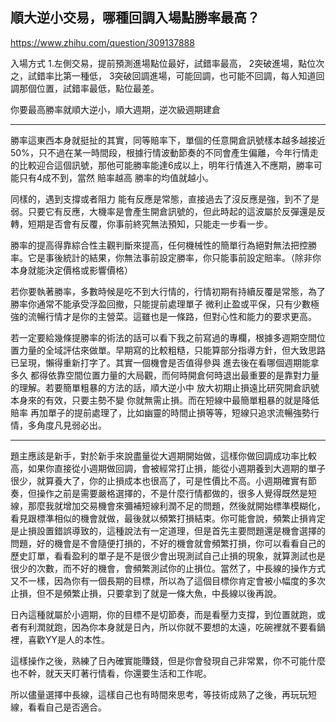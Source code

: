 

## 順大逆小交易，哪種回調入場點勝率最高？

https://www.zhihu.com/question/309137888

入場方式
1.左側交易，提前預測進場點位最好，試錯率最高，
2突破進場，點位次之，試錯率比第一種低，
3突破回調進場，可能回調，也可能不回調，每人知道回調那個位置，試錯率最低，點位最差。

你要最高勝率就順大逆小，順大週期，逆次級週期建倉

---

勝率這東西本身就挺扯的其實，同等賠率下，單個的任意開倉訊號樣本越多越接近50%，只不過在某一時間段，根據行情波動節奏的不同會產生偏離，今年行情走的比較迎合這個訊號，那他可能勝率能達6成以上，明年行情進入不應期，勝率可能只有4成不到，當然 賠率越高 勝率的均值就越小。

同樣的，遇到支撐或者阻力 能有反應是常態，直接過去了沒反應是強，到不了是弱。只要它有反應，大機率是會產生開倉訊號的，但此時起的這波屬於反彈還是反轉，短期是否會有反覆，你事前終究無法預知，只能走一步看一步。

勝率的提高得靠綜合性主觀判斷來提高，任何機械性的簡單行為絕對無法把控勝率。它是事後統計的結果，你無法事前設定勝率，你只能事前設定賠率。（除非你本身就能決定價格或影響價格）

若你要執著勝率，多數時候是吃不到大行情的，行情初期有持續反覆是常態，為了勝率你通常不能承受浮盈回撤，只能提前處理單子 微利止盈或平保，只有少數極強的流暢行情才是你的主營菜。這雖也是一條路，但對心性和能力的要求更高。

若一定要給幾條提勝率的術法的話可以看下我之前寫過的專欄，根據多週期空間位置力量的全域評估來做單。早期寫的比較粗糙，只能算部分指導方針，但大致思路已呈現，懶得重新打字了。其實一個機會是否值得參與 進去後在看哪個週期能拿多久 都得依靠空間位置力量的大局觀，而何時開倉何時退出最重要的是靠對力量的理解。若要簡單粗暴的方法的話，順大逆小中 放大初期止損遠比研究開倉訊號本身來的有效，只要主勢不變 你就無需止損。而在短線中最簡單粗暴的就是降低賠率 再加單子的提前處理了，比如幽靈的時間止損等等，短線只追求流暢強勢行情，多角度凡見弱必出。

---

題主應該是新手，對於新手來說盡量從大週期開始做，這樣你做回調成功率比較高，如果你直接從小週期做回調，會被經常打止損，能從小週期養到大週期的單子很少，就算養大了，你的止損成本也很高了，可是性價比不高。小週期確實有節奏，但操作之前是需要嚴格選擇的，不是什麼行情都做的，很多人覺得既然是短線，那麼我就增加交易機會來彌補短線利潤不足的問題，然後就開始標準模糊化，看見跟標準相似的機會就做，最後就以頻繁打損結束。你可能會說，頻繁止損肯定是止損設置錯誤導致的，這種說法有一定道理，但是首先主要問題還是機會選擇的問題，好的機會是不會隨便打損的，不好的機會就會頻繁打損，你可以看看自己的歷史訂單，看看盈利的單子是不是很少會出現測試自己止損的現象，就算測試也是很少的次數，而不好的機會，會頻繁測試你的止損位。當然了，中長線的操作方式又不一樣，因為你有一個長期的目標，所以為了這個目標你肯定會被小幅度的多次止損，但不是頻繁止損，只要拿到了就是一條大魚，中長線以後再說。

日內這種就屬於小週期，你的目標不是切節奏，而是看壓力支撐，到位置就跑，或者有利潤就跑，因為你本身就是日內，所以你就不要想的太遠，吃碗裡就不要看鍋裡，喜歡YY是人的本性。

這樣操作之後，熟練了日內確實能賺錢，但是你會發現自己非常累，你不可能什麼也不幹，就天天盯著行情看，你還要生活和工作呢。

所以儘量選擇中長線，這樣自己也有時間來思考，等技術成熟了之後，再玩玩短線，看看自己是否適合。